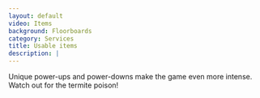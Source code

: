 ```yaml
---
layout: default
video: Items
background: Floorboards
category: Services
title: Usable items
description: |
---
```

Unique power-ups and power-downs make the game even more intense. Watch out for the termite poison!